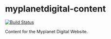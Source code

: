 myplanetdigital-content
=======================

[![Build Status](https://travis-ci.org/myplanetdigital/myplanetdigital-content.png?branch=master)](https://travis-ci.org/myplanetdigital/myplanetdigital-content)

Content for the Myplanet Digital Website.
